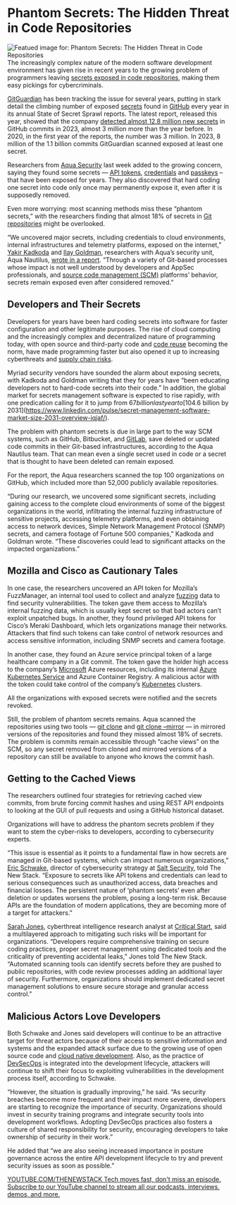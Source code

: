 # Phantom Secrets: The Hidden Threat in Code Repositories
![Featued image for: Phantom Secrets: The Hidden Threat in Code Repositories](https://cdn.thenewstack.io/media/2024/06/0fa327ff-getty-images-bwvuu8mlx9w-unsplash-1024x683.jpg)
The increasingly complex nature of the modern software development environment has given rise in recent years to the growing problem of programmers leaving [secrets exposed in code repositories](https://thenewstack.io/the-challenges-of-secrets-management-from-code-to-cloud/), making them easy pickings for cybercriminals.

[GitGuardian](https://www.gitguardian.com/) has been tracking the issue for several years, putting in stark detail the climbing number of exposed [secrets](https://thenewstack.io/managing-secrets-in-your-devops-pipeline/) found in [GitHub](https://thenewstack.io/githubs-2fa-push-boosts-adoption-among-developers/) every year in its annual State of Secret Sprawl reports. The latest report, released this year, showed that the company [detected almost 12.8 million new secrets](https://www.gitguardian.com/state-of-secrets-sprawl-report-2024) in GitHub commits in 2023, almost 3 million more than the year before.
In 2020, in the first year of the reports, the number was 3 million. In 2023, 8 million of the 1.1 billion commits GitGuardian scanned exposed at least one secret.

Researchers from [Aqua Security](https://thenewstack.io/aqua-security-uncovers-major-kubernetes-attacks/) last week added to the growing concern, saying they found some secrets — [API tokens](https://thenewstack.io/why-your-api-keys-are-leaving-you-vulnerable-to-attack/), [credentials](https://thenewstack.io/unused-credentials-key-culprits-in-cloud-attacks-study-says/) and [passkeys](https://thenewstack.io/stytch-takes-the-hassle-out-of-passkey-authentication/) – that have been exposed for years. They also discovered that hard coding one secret into code only once may permanently expose it, even after it is supposedly removed.

Even more worrying: most scanning methods miss these “phantom secrets,” with the researchers finding that almost 18% of secrets in [Git repositories](https://thenewstack.io/create-a-local-git-repository-on-linux-with-the-help-of-ssh/) might be overlooked.

“We uncovered major secrets, including credentials to cloud environments, internal infrastructures and telemetry platforms, exposed on the internet,” [Yakir Kadkoda](https://www.linkedin.com/in/yakir-kadkoda/) and [Ilay Goldman](https://www.linkedin.com/in/ilaygoldman/), researchers with Aqua’s security unit, Aqua Nautilus, [wrote in a report](https://www.aquasec.com/blog/undetected-hard-code-secrets-expose-corporations/). “Through a variety of Git-based processes whose impact is not well understood by developers and AppSec professionals, and [source code management (SCM)](https://thenewstack.io/5-version-control-tools-game-developers-should-know-about/) platforms’ behavior, secrets remain exposed even after considered removed.”

## Developers and Their Secrets
Developers for years have been hard coding secrets into software for faster configuration and other legitimate purposes. The rise of cloud computing and the increasingly complex and decentralized nature of programming today, with open source and third-party code and [code reuse](https://thenewstack.io/coding-from-scratch-creates-new-risks/) becoming the norm, have made programming faster but also opened it up to increasing cyberthreats and [supply chain risks](https://thenewstack.io/fortifying-the-software-supply-chain/).

Myriad security vendors have sounded the alarm about exposing secrets, with Kadkoda and Goldman writing that they for years have “been educating developers not to hard-code secrets into their code.” In addition, the global market for secrets management software is expected to rise rapidly, with one predication calling for it to jump from $67 billion last year to [$104.6 billion by 2031](https://www.linkedin.com/pulse/secret-management-software-market-size-2031-overview-iqjaf/).

The problem with phantom secrets is due in large part to the way SCM systems, such as GitHub, Bitbucket, and [GitLab](https://about.gitlab.com/?utm_content=inline+mention), save deleted or updated code commits in their Git-based infrastructures, according to the Aqua Nautilus team. That can mean even a single secret used in code or a secret that is thought to have been deleted can remain exposed.

For the report, the Aqua researchers scanned the top 100 organizations on GitHub, which included more than 52,000 publicly available repositories.

“During our research, we uncovered some significant secrets, including gaining access to the complete cloud environments of some of the biggest organizations in the world, infiltrating the internal fuzzing infrastructure of sensitive projects, accessing telemetry platforms, and even obtaining access to network devices, Simple Network Management Protocol (SNMP) secrets, and camera footage of Fortune 500 companies,” Kadkoda and Goldman wrote. “These discoveries could lead to significant attacks on the impacted organizations.”

## Mozilla and Cisco as Cautionary Tales
In one case, the researchers uncovered an API token for Mozilla’s FuzzManager, an internal tool used to collect and analyze [fuzzing](https://thenewstack.io/api-fuzzing-what-is-it-and-why-should-you-use-it/) data to find security vulnerabilities. The token gave them access to Mozilla’s internal fuzzing data, which is usually kept secret so that bad actors can’t exploit unpatched bugs. In another, they found privileged API tokens for Cisco’s Meraki Dashboard, which lets organizations manage their networks. Attackers that find such tokens can take control of network resources and access sensitive information, including SNMP secrets and camera footage.

In another case, they found an Azure service principal token of a large healthcare company in a Git commit. The token gave the holder high access to the company’s [Microsoft](https://news.microsoft.com/?utm_content=inline+mention) Azure resources, including its internal [Azure Kubernetes Service](https://thenewstack.io/install-cloud-foundry-on-azure-kubernetes-clusters/) and Azure Container Registry. A malicious actor with the token could take control of the company’s [Kubernetes](https://thenewstack.io/kubernetes/) clusters.

All the organizations with exposed secrets were notified and the secrets revoked.

Still, the problem of phantom secrets remains. Aqua scanned the repositories using two tools — [git clone](https://www.atlassian.com/git/tutorials/setting-up-a-repository/git-clone) and [git clone –mirror](https://git-scm.com/docs/git-clone) — in mirrored versions of the repositories and found they missed almost 18% of secrets. The problem is commits remain accessible through “cache views” on the SCM, so any secret removed from cloned and mirrored versions of a repository can still be available to anyone who knows the commit hash.

## Getting to the Cached Views
The researchers outlined four strategies for retrieving cached view commits, from brute forcing commit hashes and using REST API endpoints to looking at the GUI of pull requests and using a GitHub historical dataset.

Organizations will have to address the phantom secrets problem if they want to stem the cyber-risks to developers, according to cybersecurity experts.

“This issue is essential as it points to a fundamental flaw in how secrets are managed in Git-based systems, which can impact numerous organizations,” [Eric Schwake](https://www.linkedin.com/in/ericschwake/), director of cybersecurity strategy at [Salt Security](https://salt.security/), told The New Stack. “Exposure to secrets like API tokens and credentials can lead to serious consequences such as unauthorized access, data breaches and financial losses. The persistent nature of ‘phantom secrets’ even after deletion or updates worsens the problem, posing a long-term risk. Because APIs are the foundation of modern applications, they are becoming more of a target for attackers.”

[Sarah Jones](https://www.linkedin.com/in/sarah-jones-209b9690/), cyberthreat intelligence research analyst at [Critical Start](https://www.criticalstart.com/), said a multilayered approach to mitigating such risks will be important for organizations.
“Developers require comprehensive training on secure coding practices, proper secret management using dedicated tools and the criticality of preventing accidental leaks,” Jones told The New Stack. “Automated scanning tools can identify secrets before they are pushed to public repositories, with code review processes adding an additional layer of security. Furthermore, organizations should implement dedicated secret management solutions to ensure secure storage and granular access control.”

## Malicious Actors Love Developers
Both Schwake and Jones said developers will continue to be an attractive target for threat actors because of their access to sensitive information and systems and the expanded attack surface due to the growing use of open source code and [cloud native development](https://thenewstack.io/cloud-native/). Also, as the practice of [DevSecOps](https://thenewstack.io/5-tips-for-developer-friendly-devsecops/) is integrated into the development lifecycle, attackers will continue to shift their focus to exploiting vulnerabilities in the development process itself, according to Schwake.

“However, the situation is gradually improving,” he said. “As security breaches become more frequent and their impact more severe, developers are starting to recognize the importance of security. Organizations should invest in security training programs and integrate security tools into development workflows. Adopting DevSecOps practices also fosters a culture of shared responsibility for security, encouraging developers to take ownership of security in their work.”

He added that “we are also seeing increased importance in posture governance across the entire API development lifecycle to try and prevent security issues as soon as possible.”

[
YOUTUBE.COM/THENEWSTACK
Tech moves fast, don't miss an episode. Subscribe to our YouTube
channel to stream all our podcasts, interviews, demos, and more.
](https://youtube.com/thenewstack?sub_confirmation=1)